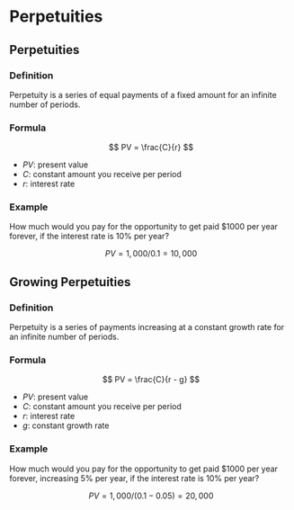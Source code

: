 # Perpetuities

## Perpetuities

### Definition

Perpetuity is a series of equal payments of a fixed amount for an infinite number of periods.

### Formula

$$
PV = \frac{C}{r}
$$

- $PV$: present value
- $C$: constant amount you receive per period
- $r$: interest rate

### Example

How much would you pay for the opportunity to get paid $1000 per year forever, if the interest rate is 10% per year?

$$
PV = 1,000 / 0.1 = 10,000
$$


## Growing Perpetuities

### Definition

Perpetuity is a series of payments increasing at a constant growth rate for an infinite number of periods.

### Formula

$$
PV = \frac{C}{r - g}
$$

- $PV$: present value
- $C$: constant amount you receive per period
- $r$: interest rate
- $g$: constant growth rate

### Example

How much would you pay for the opportunity to get paid $1000 per year forever, increasing 5% per year, if the interest rate is 10% per year?

$$
PV = 1,000 / (0.1 - 0.05) = 20,000
$$
